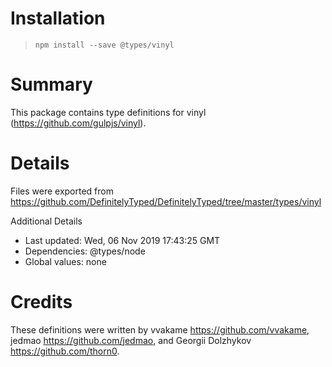 # Installation
> `npm install --save @types/vinyl`

# Summary
This package contains type definitions for vinyl (https://github.com/gulpjs/vinyl).

# Details
Files were exported from https://github.com/DefinitelyTyped/DefinitelyTyped/tree/master/types/vinyl

Additional Details
 * Last updated: Wed, 06 Nov 2019 17:43:25 GMT
 * Dependencies: @types/node
 * Global values: none

# Credits
These definitions were written by vvakame <https://github.com/vvakame>, jedmao <https://github.com/jedmao>, and Georgii Dolzhykov <https://github.com/thorn0>.
